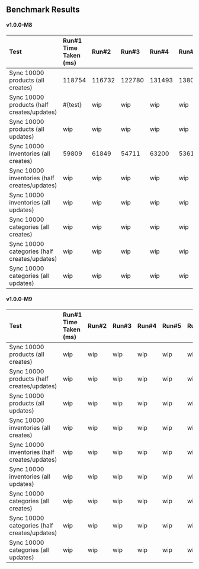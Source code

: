 ## Benchmark Results

#### v1.0.0-M8

| Test | Run#1 Time Taken (ms) | Run#2 | Run#3 | Run#4 | Run#5 | Run#6 | Avg.|
| :--- | :-------------------- | :---- | :---- | :---- | :---- | :---- | :-- |
| Sync 10000 products (all creates) | 118754 | 116732 | 122780 | 131493 | 138008 | 123954 | **125287** |
| Sync 10000 products (half creates/updates) | #{test} | wip | wip | wip | wip | wip | **wip** |
| Sync 10000 products (all updates) | wip | wip | wip | wip | wip | wip | **wip** |
| Sync 10000 inventories (all creates) | 59809 | 61849 | 54711 | 63200 | 53610 | 65323 | **59750** |
| Sync 10000 inventories (half creates/updates) | wip | wip | wip | wip | wip | wip | **wip** |
| Sync 10000 inventories (all updates) | wip | wip | wip | wip | wip | wip | **wip** |
| Sync 10000 categories (all creates) | wip | wip | wip | wip | wip | wip | **wip** |
| Sync 10000 categories (half creates/updates) | wip | wip | wip | wip | wip | wip | **wip** |
| Sync 10000 categories (all updates) | wip | wip | wip | wip | wip | wip | **wip** |


#### v1.0.0-M9

| Test | Run#1 Time Taken (ms) | Run#2 | Run#3 | Run#4 | Run#5 | Run#6 |  Avg.| Diff |
| :--- | :-------------------- | :---- | :---- | :---- | :---- | :---- | :-- | :----|
| Sync 10000 products (all creates) | wip | wip | wip | wip | wip | wip | **wip** | **💨 -100ms** |
| Sync 10000 products (half creates/updates) | wip | wip | wip | wip | wip | wip | **wip** | **🐌 +100ms** |
| Sync 10000 products (all updates) | wip | wip | wip | wip | wip | wip | **wip** | **💨 -100ms** |
| Sync 10000 inventories (all creates) | wip | wip | wip | wip | wip | wip | **wip** | **🐌 +100ms** |
| Sync 10000 inventories (half creates/updates) | wip | wip | wip | wip | wip | wip | **wip** | **💨 -100ms** |
| Sync 10000 inventories (all updates) | wip | wip | wip | wip | wip | wip | **wip** | **🐌 +100ms** |
| Sync 10000 categories (all creates) | wip | wip | wip | wip | wip | wip | **wip** | **🐌 +100ms** |
| Sync 10000 categories (half creates/updates) | wip | wip | wip | wip | wip | wip | **wip** | **💨 -100ms** |
| Sync 10000 categories (all updates) | wip | wip | wip | wip | wip | wip | **wip** | **🐌 +100ms** |
